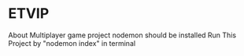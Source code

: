 # ETVIP
About Multiplayer game project
nodemon should be installed
Run This Project by "nodemon index" in terminal
